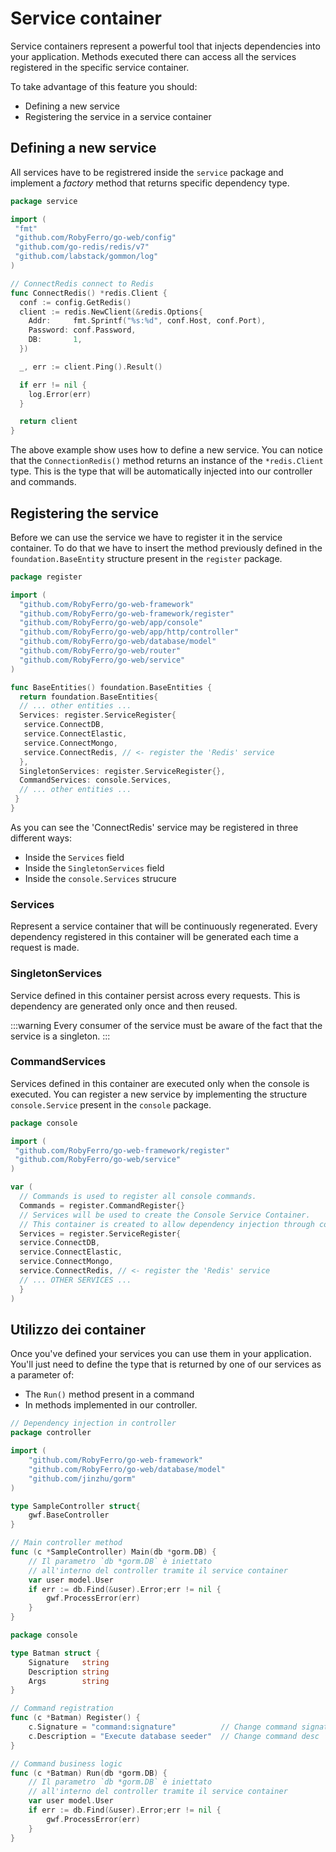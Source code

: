 # Service container

Service containers represent a powerful tool that injects dependencies into your application.
Methods executed there can access all the services registered in the specific service container.

To take advantage of this feature you should:

* Defining a new service
* Registering the service in a service container

## Defining a new service

All services have to be registrered inside the `service` package and implement a *factory* method that returns specific dependency type.

```go title="Defining the 'Redis' service"
package service

import (
 "fmt"
 "github.com/RobyFerro/go-web/config"
 "github.com/go-redis/redis/v7"
 "github.com/labstack/gommon/log"
)

// ConnectRedis connect to Redis
func ConnectRedis() *redis.Client {
  conf := config.GetRedis()
  client := redis.NewClient(&redis.Options{
    Addr:     fmt.Sprintf("%s:%d", conf.Host, conf.Port),
    Password: conf.Password,
    DB:       1,
  })

  _, err := client.Ping().Result()

  if err != nil {
    log.Error(err)
  }

  return client
}
```

The above example show uses how to define a new service. You can notice that the `ConnectionRedis()` method returns an instance of the `*redis.Client` type.
This is the type that will be automatically injected into our controller and commands.

## Registering the service

Before we can use the service we have to register it in the service container.
To do that we have to insert the method previously defined in the `foundation.BaseEntity` structure present in the `register` package.

```go title="Registering the 'Redis' service"
package register

import (
  "github.com/RobyFerro/go-web-framework"
  "github.com/RobyFerro/go-web-framework/register"
  "github.com/RobyFerro/go-web/app/console"
  "github.com/RobyFerro/go-web/app/http/controller"
  "github.com/RobyFerro/go-web/database/model"
  "github.com/RobyFerro/go-web/router"
  "github.com/RobyFerro/go-web/service"
)

func BaseEntities() foundation.BaseEntities {
  return foundation.BaseEntities{
  // ... other entities ...
  Services: register.ServiceRegister{
   service.ConnectDB,
   service.ConnectElastic,
   service.ConnectMongo,
   service.ConnectRedis, // <- register the 'Redis' service
  },
  SingletonServices: register.ServiceRegister{},
  CommandServices: console.Services,
  // ... other entities ...
 }
}
```

As you can see the 'ConnectRedis' service may be registered in three different ways:

* Inside the `Services` field
* Inside the `SingletonServices` field
* Inside the `console.Services` strucure

### Services

Represent a service container that will be continuously regenerated. Every dependency registered in this container will be generated each time a request is made.

### SingletonServices

Service defined in this container persist across every requests. This is dependency are generated only once and then reused.

:::warning
Every consumer of the service must be aware of the fact that the service is a singleton.
:::

### CommandServices

Services defined in this container are executed only when the console is executed.
You can register a new service by implementing the structure `console.Service` present in the `console` package.

```go title="Registering the 'Redis' service in CommandServices"
package console

import (
 "github.com/RobyFerro/go-web-framework/register"
 "github.com/RobyFerro/go-web/service"
)

var (
  // Commands is used to register all console commands.
  Commands = register.CommandRegister{}
  // Services will be used to create the Console Service Container.
  // This container is created to allow dependency injection through console commands.
  Services = register.ServiceRegister{
  service.ConnectDB,
  service.ConnectElastic,
  service.ConnectMongo,
  service.ConnectRedis, // <- register the 'Redis' service
  // ... OTHER SERVICES ...
  }
)
```

## Utilizzo dei container

Once you've defined your services you can use them in your application. You'll just need to define the type that is returned by one of our services as a parameter of:

* The `Run()` method present in a command
* In methods implemented in our controller.

```go title="DI inside a controller"
// Dependency injection in controller
package controller

import (
    "github.com/RobyFerro/go-web-framework" 
    "github.com/RobyFerro/go-web/database/model" 
    "github.com/jinzhu/gorm"
)

type SampleController struct{
    gwf.BaseController
}

// Main controller method
func (c *SampleController) Main(db *gorm.DB) {
    // Il parametro `db *gorm.DB` è iniettato 
    // all'interno del controller tramite il service container
    var user model.User
    if err := db.Find(&user).Error;err != nil {
        gwf.ProcessError(err)
    }
}
```

```go title="DI inside a command"
package console

type Batman struct {
    Signature   string
    Description string
    Args        string
}

// Command registration
func (c *Batman) Register() {
    c.Signature = "command:signature"          // Change command signature
    c.Description = "Execute database seeder"  // Change command desc
}

// Command business logic
func (c *Batman) Run(db *gorm.DB) {
    // Il parametro `db *gorm.DB` è iniettato 
    // all'interno del controller tramite il service container
    var user model.User
    if err := db.Find(&user).Error;err != nil {
        gwf.ProcessError(err)
    }
}
```
